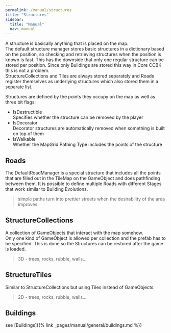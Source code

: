 ```yaml
---
permalink: /manual/structures
title: "Structures"
sidebar:
  title: "Manual"
  nav: manual
---
```


A structure is basically anything that is placed on the map.  
The default structure manager stores basic structures in a dictionary based on the position, so checking and retrieving structures when the position is known is fast. This has the downside that only one regular structure can be stored per position. Since only Buildings are stored this way in Core CCBK this is not a problem.  
StructureCollections and Tiles are always stored separately and Roads register themselves as underlying structures which also stored them in a separate list.

Structures are defined by the points they occupy on the map as well as three bit flags:
* IsDestructible  
Specifies whether the structure can be removed by the player
* IsDecorator  
Decorator structures are automatically removed when something is built on top of them
* IsWalkable  
Whether the MapGrid Pathing Type includes the points of the structure 

## Roads

The DefaultRoadManager is a special structure that includes all the points that are filled out in the TileMap on the GameObject and does pathfinding between them.
It is possible to define multiple Roads with different Stages that work similar to Building Evolutions.
> simple paths turn into prettier streets when the desirability of the area improves  

## StructureCollections

A collection of GameObjects that interact with the map somehow.  
Only one kind of GameObject is allowed per collection and the prefab has to be specified. This is done so the Structures can be restored after the game is loaded.

> 3D - trees, rocks, rubble, walls...

## StructureTiles

Similar to StructureCollections but using Tiles instead of GameObjects.

> 2D - trees, rocks, rubble, walls...

## Buildings

see [Buildings]({% link _pages/manual/general/buildings.md %})